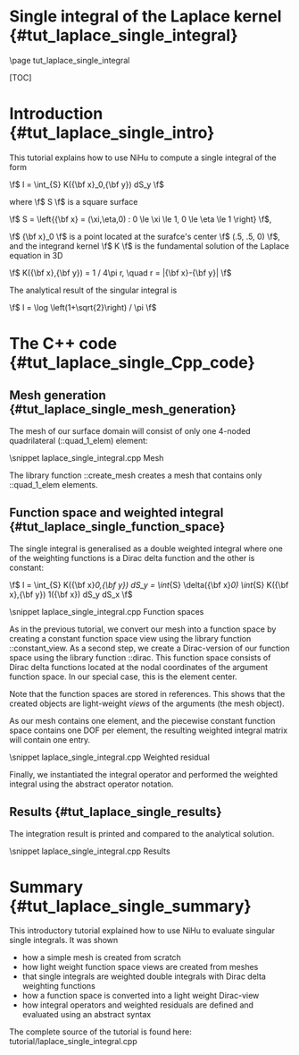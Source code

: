 Single integral of the Laplace kernel {#tut_laplace_single_integral}
=====================================

\page tut_laplace_single_integral

[TOC]

Introduction {#tut_laplace_single_intro}
============

This tutorial explains how to use NiHu to compute a single integral of the form

\f$ I = \int_{S} K({\bf x}_0,{\bf y}) dS_y \f$

where \f$ S \f$ is a square surface

\f$ S = \left\{{\bf x} = (\xi,\eta,0) : 0 \le \xi \le 1, 0 \le \eta \le 1 \right\} \f$,

\f$ {\bf x}_0 \f$ is a point located at the surafce's center \f$ (.5, .5, 0) \f$,
and the integrand kernel \f$ K \f$ is the fundamental solution of the Laplace equation in 3D

\f$ K({\bf x},{\bf y}) = 1 / 4\pi r, \quad r = |{\bf x}-{\bf y}| \f$

The analytical result of the singular integral is

\f$ I = \log \left(1+\sqrt{2}\right) / \pi \f$


The C++ code {#tut_laplace_single_Cpp_code}
============

Mesh generation {#tut_laplace_single_mesh_generation}
---------------

The mesh of our surface domain will consist of only one 4-noded quadrilateral (::quad_1_elem) element:

\snippet laplace_single_integral.cpp Mesh

The library function ::create_mesh creates a mesh that contains only ::quad_1_elem elements.


Function space and weighted integral {#tut_laplace_single_function_space}
------------------------------------

The single integral is generalised as a double weighted integral where one of the weighting functions is a Dirac delta function and the other is constant:

\f$ I = \int_{S} K({\bf x}_0,{\bf y}) dS_y =
\int_{S} \delta({\bf x}_0) \int_{S} K({\bf x},{\bf y}) 1({\bf x}) dS_y dS_x \f$

\snippet laplace_single_integral.cpp Function spaces

As in the previous tutorial, we convert our mesh into a function space by creating a constant function space view using the library function ::constant_view.
As a second step, we create a Dirac-version of our function space using the library function ::dirac.
This function space consists of Dirac delta functions located at the nodal coordinates of the argument function space.
In our special case, this is the element center.

Note that the function spaces are stored in references.
This shows that the created objects are light-weight _views_ of the arguments (the mesh object).

As our mesh contains one element, and the piecewise constant function space contains one DOF per element, the resulting
weighted integral matrix will contain one entry.

\snippet laplace_single_integral.cpp Weighted residual

Finally, we instantiated the integral operator and performed the weighted integral using the abstract operator notation.


Results {#tut_laplace_single_results}
-------

The integration result is printed and compared to the analytical solution.

\snippet laplace_single_integral.cpp Results


Summary {#tut_laplace_single_summary}
=======

This introductory tutorial explained how to use NiHu to evaluate singular single integrals.
It was shown
- how a simple mesh is created from scratch
- how light weight function space views are created from meshes
- that single integrals are weighted double integrals with Dirac delta weighting functions
- how a function space is converted into a light weight Dirac-view
- how integral operators and weighted residuals are defined and evaluated using an abstract syntax

The complete source of the tutorial is found here: tutorial/laplace_single_integral.cpp

